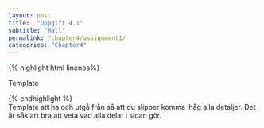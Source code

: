```yaml
---
layout: post
title:  "Uppgift 4.1"
subtitle: "Mall"
permalink: /chapter4/assignment1/
categories: "Chapter4"
---
```

{% highlight html linenos%}
<!DOCTYPE html>
<html lang="sv">
  <head>
    <meta charset="utf-8">
    <meta name="description" content="Beskrivning">
    <meta name="author" content="Montathar Faraon">
    <title>Template</title>
  </head>
  <body>
    <!-- Innehåll som ska visas i en webbläsare anges här -->
    <p>Template</p>
  </body>
</html>
{% endhighlight %}
<figcaption>Template att ha och utgå från så att du slipper komma ihåg alla detaljer. Det är såklart bra att veta vad alla delar i sidan gör.</figcaption>
